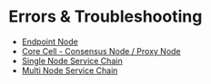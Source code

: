# Errors & Troubleshooting

* [Endpoint Node](endpoint-node/operation-guide/errors-and-troubleshooting.md)
* [Core Cell - Consensus Node / Proxy Node](consensus-nodes/operation-guide/errors-and-troubleshooting.md)
* [Single Node Service Chain](service-chain/single-node-service-chain/operation-guide/errors-and-troubleshooting.md)
* [Multi Node Service Chain](service-chain/multi-node-service-chain/operation-guide/errors-and-troubleshooting.md)